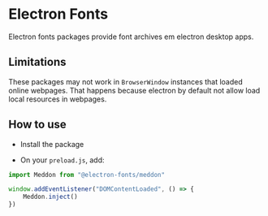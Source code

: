 # Electron Fonts

Electron fonts packages provide font archives em electron desktop apps.

## Limitations

These packages may not work in `BrowserWindow` instances that loaded online webpages. That happens because electron by default not allow load local resources in webpages.

## How to use

* Install the package

* On your `preload.js`, add:

```ts
import Meddon from "@electron-fonts/meddon"

window.addEventListener("DOMContentLoaded", () => {
    Meddon.inject()
})
```